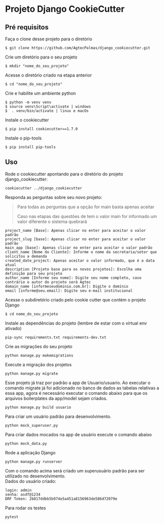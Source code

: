 # Projeto Django CookieCutter 

## Pré requisitos

Faça o clone desse projeto para o diretório

    $ git clone https://github.com/AgtecPalmas/django_cookiecutter.git

Crie um diretório para o seu projeto

    $ mkdir "nome_do_seu_projeto"

Acesse o diretório criado na etapa anterior

    $ cd "nome_do_seu_projeto" 

Crie e habilite um ambiente python
    
    $ python -m venv venv
    $ source venv\Script\activate | windows
    $  . venv/bin/activate | linux e macOs

Instale o cookiecutter

    $ pip install cookiecutter==1.7.0

Instale o pip-tools

    $ pip install pip-tools

## Uso

Rode o cookiecutter apontando para o diretório do projeto django_cookiecutter:

    cookiecutter ../django_cookiecutter

Responda as perguntas sobre seu novo projeto:
> Para todas as perguntas que a opção for main basta apenas aceitar
> 
> Caso nas etapas das questões de tem o valor main for informado um valor diferente o sistema quebrará 

    project_name [Base]: Apenas clicar no enter para aceitar o valor padrão
    project_slug [base]: Apenas clicar no enter para aceitar o valor padrão
    main_app [base]: Apenas clicar no enter para aceitar o valor padrão
    client_name [Nome do Cliente]: Informe o nome da secretaria/setor que solicitou a demanda
    created_date_project: Apenas aceitar o valor informado, que é a data atual
    description [Projeto base para os novos projetos]: Escolha uma definição para seu projeto
    author_name [Informe seu nome]: Digite seu nome completo, caso contrário o autor do projeto será Agtec
    domain_name [informeseudominio.com.br]: Digite o domínio 
    email [informe@seu.email]: Digite seu e-mail institucional

Acesse o subdiretório criado pelo cookie cutter que contém o projeto Django

    $ cd nome_do_seu_projeto

Instale as dependências do projeto (lembre de estar com o virtual env ativado)

    pip-sync requirements.txt requirements-dev.txt

Crie as migrações do seu projeto

    python manage.py makemigrations

Execute a migração dos projetos

    python manage.py migrate

Esse projeto já traz por padrão a app de Usuario/usuario. Ao executar o comando migrate já foi adicionado no banco 
de dados as tabelas relativas a essa app, agora é necessário executar o comando abaixo para que os arquivos 
boilerplates da app/model sejam criados.

    python manage.py build usuario

Para criar um usuário padrão para desenvolvimento.

    python mock_superuser.py

Para criar dados mocados na app de usuário execute o comando abaixo

    python mock_data.py

Rode a aplicação Django

    python manage.py runserver

Com o comando acima será criado um superusuário padrão para ser utilizado no desenvolvimento.  
Dados do usuário criado:

    login: admin  
    senha: asdf@1234  
    DRF Token: 2b817ddbb5b974e5a451a8156963de586d72079e

Para rodar os testes

    pytest